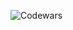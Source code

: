 ![Codewars](https://github.r2v.ch/codewars?user=LewisVex&hide_clan=true&name=true&top_languages=true&stroke=%23bb1e63&theme=gradient_midnight_puple)
